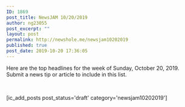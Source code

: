 ```yaml
---
ID: 1869
post_title: NewsJAM 10/20/2019
author: ng23055
post_excerpt: ""
layout: post
permalink: http://newshole.me/newsjam10202019
published: true
post_date: 2019-10-20 17:36:05
---
```

Here are the top headlines for the week of Sunday, October 20, 2019. Submit a news tip or article to include in this list.

&nbsp;

[ic_add_posts post_status='draft' category='newsjam10202019']